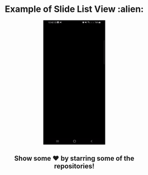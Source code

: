 <div align="center"><h1>Example of Slide List View :alien:</h1></div>
<div class="row" align="center">
  <img src="./assets/video-1.gif" width="200" height="400" />
</div>


<div align="center">
    <h2>Show some ❤️ by starring some of the repositories!</h2>
</div>